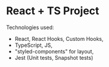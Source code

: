 # React + TS Project

Technologies used: 
- React, React Hooks, Custom Hooks, 
- TypeScript, JS,
- "styled-components" for layout,
- Jest (Unit tests, Snapshot tests)